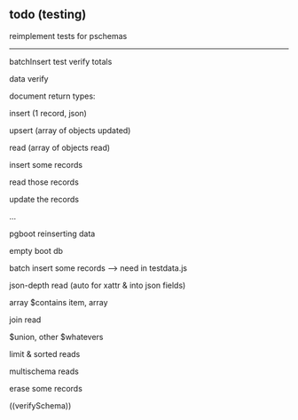 todo (testing)
---

reimplement tests for pschemas

---

batchInsert test verify totals

data verify

document return types:

insert (1 record, json)

upsert (array of objects updated)

read (array of objects read)

insert some records

read those records

update the records

...

pgboot reinserting data

empty boot db

batch insert some records --> need in testdata.js

json-depth read (auto for xattr & into json fields)

array $contains item, array

join read

$union, other $whatevers

limit & sorted reads

multischema reads

erase some records

((verifySchema))